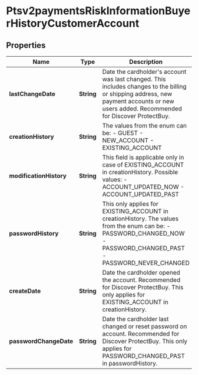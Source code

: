 
# Ptsv2paymentsRiskInformationBuyerHistoryCustomerAccount

## Properties
Name | Type | Description | Notes
------------ | ------------- | ------------- | -------------
**lastChangeDate** | **String** | Date the cardholder&#39;s account was last changed. This includes changes to the billing or shipping address, new payment accounts or new users added. Recommended for Discover ProtectBuy.  |  [optional]
**creationHistory** | **String** | The values from the enum can be: - GUEST - NEW_ACCOUNT - EXISTING_ACCOUNT  |  [optional]
**modificationHistory** | **String** | This field is applicable only in case of EXISTING_ACCOUNT in creationHistory. Possible values: - ACCOUNT_UPDATED_NOW - ACCOUNT_UPDATED_PAST  |  [optional]
**passwordHistory** | **String** | This only applies for EXISTING_ACCOUNT in creationHistory. The values from the enum can be: - PASSWORD_CHANGED_NOW - PASSWORD_CHANGED_PAST - PASSWORD_NEVER_CHANGED  |  [optional]
**createDate** | **String** | Date the cardholder opened the account. Recommended for Discover ProtectBuy. This only applies for EXISTING_ACCOUNT in creationHistory.  |  [optional]
**passwordChangeDate** | **String** | Date the cardholder last changed or reset password on account. Recommended for Discover ProtectBuy. This only applies for PASSWORD_CHANGED_PAST in passwordHistory.  |  [optional]



